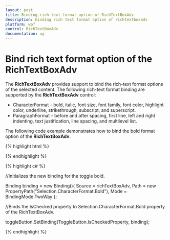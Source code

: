 ```yaml
---
layout: post
title: Binding-rich-text-format-option-of-RichTextBoxAdv
description: binding rich text format option of richtextboxadv 
platform: wpf
control: RichTextBoxAdv
documentation: ug
---
```


# Bind rich text format option of the RichTextBoxAdv 

The **RichTextBoxAdv** provides support to bind the rich-text format options of the selected content. The following rich-text format binding are supported by the **RichTextBoxAdv** control: 

* CharacterFormat - bold, italic, font size, font family, font color, highlight color, underline, strikethrough, subscript, and superscript.
* ParagraphFormat - before and after spacing, first line, left and right indenting, text justification, line spacing, and multilevel list.

The following code example demonstrates how to bind the bold format option of the **RichTextBoxAdv**. 

{% highlight html %}

<ToggleButton x:Name="toggleButton" Content="Bold" IsChecked="{Binding Path=Selection.CharacterFormat.Bold, Mode=TwoWay, ElementName=richTextBoxAdv}" />

{% endhighlight %}


{% highlight c# %}

//Initializes the new binding for the toggle bold.

Binding binding = new Binding(){ Source = richTextBoxAdv, Path = new PropertyPath("Selection.CharacterFormat.Bold"), Mode = BindingMode.TwoWay };

//Binds the IsChecked property to Selection.CharacterFormat.Bold property of the RichTextBoxAdv.

toggleButton.SetBinding(ToggleButton.IsCheckedProperty, binding);

{% endhighlight %}